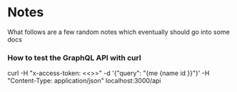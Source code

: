 # Notes

What follows are a few random notes which eventually should go into some docs

### How to test the GraphQL API with curl

curl -H "x-access-token: <<<token>>>" -d '{"query": "{me {name id }}"}' -H "Content-Type: application/json" localhost:3000/api

